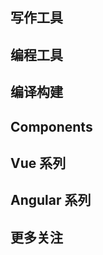 # 编程导航

## 写作工具

<content-page 
    uid="48a68f91-784c-4f66-a572-e9c6e1df5d56"
    :superlink="[
        {
          uuid:'20de440e-7c62-4879-b48c-9c33712a9725',
          title: '语雀',
          icon: 'https://gw.alipayobjects.com/mdn/prod_resource/afts/img/A*Z_fRQ5iLzX8AAAAAAAAAAAAAARQnAQ',
          href: 'https://www.yuque.com/',
          description: '十万阿里人都在用的笔记与文档知识库，面向企业、组织或个人，提供全新的体系化知识管理，打造轻松流畅的工作协同。金融级数据安全、丰富的应用场景、强大的知识创作与管理，助力企业、个人轻松拥有云端知识库',
        },
        {
          uuid:'66233ab1-d9b9-450f-937f-296c248554e2',
          title: 'ProcessOn',
          icon: 'https://www.processon.com/favicon.ico',
          href: 'https://www.processon.com/',
          description: 'ProcessOn思维导图、流程图-思维导图模板_思维导图软件免费下载_在线作图协作工具',
        },
        {
          uuid:'06ca17a3-6ac1-49c7-a3f4-dbb62354a7c3',
          title: 'Canva',
          icon: 'https://static.canva.cn/static/images/favicon-1.ico',
          href: 'https://www.canva.cn/',
          description: 'Canva可画',
        },
        {
          uuid:'0e7eb576-55ee-448f-941c-f1c7d5809008',
          title: 'Excalidraw',
          icon: 'https://excalidraw.com/favicon.ico',
          href: 'https://excalidraw.com/',
          description: 'Excalidraw is a whiteboard tool that lets you easily sketch diagrams that have a hand-drawn feel to them.',
        },
        {
          uuid:'b6c0200d-595f-4603-9e7d-2243adca11f6',
          title: 'html2md',
          icon: 'https://www.helloworld.net/favicon.ico',
          href: 'https://www.helloworld.net/html2md',
          description: 'Helloworld是全球知名中文IT技术交流平台,创建于2018年,包含原创博客、精品专栏、职业培训、技术教程、资源共享等产品服务,提供原创、优质、完整内容的专业IT技术开发社区。',
        },
        {
          uuid:'f0d620f2-5161-4cec-b18a-6098554c5602',
          title: 'mdnice',
          icon: 'https://www.mdnice.com/favicon.svg',
          href: 'https://www.mdnice.com/',
          description: '墨滴,markdown 编辑器,mdnice,技术',
        },
        {
          uuid:'cc1f4d63-757a-4096-b3a8-e7c54109433a',
          title: 'carbon',
          icon: 'https://carbon.now.sh/favicon.ico',
          href: 'https://carbon.now.sh/',
          description: 'Carbon is the easiest way to create and share beautiful images of your source code.',
        },
    ]"
/>

## 编程工具

<content-page 
    uid="48a68f91-784c-4f66-a572-e9c6e1df5d56"
    :superlink="[
        {
          uuid:'208610c7-a22b-4e31-b499-8acff7c7b017',
          title: 'npmjs',
          icon: 'https://static.npmjs.com/b0f1a8318363185cc2ea6a40ac23eeb2.png',
          href: 'https://www.npmjs.com/',
          description: 'npm package search',
        },
        {
          uuid:'27189dc3-40b5-4dbc-a5fc-3bd442832f55',
          title: 'Regex101',
          icon: 'https://regex101.com/static/assets/favicon.ico',
          href: 'https://regex101.com/',
          description: 'regex101: build, test, and debug regex',
        },
        {
          uuid:'27189dc3-40b5-4dbc-a5fc-3bd442832f55',
          title: 'Jex.im',
          icon: 'https://jex.im/favicon.ico',
          href: 'https://jex.im/regulex/',
          description: 'JavaScript Regular Expression Visualizer.',
        },
        {
          uuid:'c52d3a92-a8b8-4cac-9e3a-77877058f125',
          title: 'AST Explorer',
          icon: 'https://astexplorer.net/favicon.png',
          href: 'https://astexplorer.net/',
          description: 'An online AST explorer.',
        },
        {
          uuid:'f7600907-35c4-45aa-85a6-275bf0cc5382',
          title: 'TS-Playground',
          icon: 'https://www.typescriptlang.org/icons/icon-144x144.png',
          href: 'https://www.typescriptlang.org/zh/play',
          description: '用于 TypeScript 和 JavaScript 的在线编辑器',
        },
        {
          uuid:'407a3542-d19f-40d2-8222-0782e2e4dc17',
          title: 'Cronitor',
          icon: 'https://crontab.guru/favicon.ico',
          href: 'https://crontab.guru/',
          description: '用于 TypeScript 和 JavaScript 的在线编辑器',
        },
        {
          uuid:'1355e5af-4320-4870-8701-8e3c147d3d17',
          title: 'can i use',
          icon: 'https://caniuse.com/img/favicon-128.png',
          href: 'https://caniuse.com/',
          description: 'web browser compatibility support html css svg html5 css3 opera chrome firefox safari internet explorer',
        },
        {
          uuid:'c7ec24d1-9fab-4dfa-a38f-dda818946752',
          title: 'Nginx Edit',
          icon: 'https://www.nginxedit.cn/assets/img/favicon.png',
          href: 'https://www.nginxedit.cn/',
          description: '配置高性能，安全和稳定的NGINX服务器的最简单方法',
        },
        {
          uuid:'a9cd212f-12df-475a-99cf-f3ecf05ce30a',
          title: 'QuickRef.ME',
          icon: 'https://quickref.me/images/favicon.png',
          href: 'https://quickref.me/',
          description: 'Here are some cheatsheets and quick references contributed by open source angels.',
        },
        {
          uuid:'19f24237-946c-4c9f-a5dc-044a30504e14',
          title: 'snippet generator',
          icon: 'https://snippet-generator.app/favicon-32x32.png',
          href: 'https://snippet-generator.app/',
          description: 'snippet generator',
        },
        {
          uuid:'58a4ec8e-5c69-4009-8abb-7784f62dd5cc',
          title: 'Transform Tools',
          icon: 'https://transform.tools/static/favicon.png',
          href: 'https://transform.tools/',
          description: 'Transform Tools',
        },
        {
          uuid:'1c1ee3ee-d944-4698-91a5-a7c864eaf5d5',
          title: '即时设计',
          icon: 'https://img.js.design/assets/webImg/favicon.ico',
          href: 'https://js.design/workspace',
          description: '即时设计是一款在线可协作的UI设计工具，是可协作的在线sketch、国内版figma，拥有海量的设计资源与素材，支持导入sketch格式的源文件。支持创建交互原型、获取设计标注、快速切图、团队协作等工作。',
        }
    ]"
/>






## 编译构建

<content-page 
    uid="e2392323-8f47-40bb-b944-34987e18492d"
    :superlink="[
        {
            title: 'Vite',
            icon: 'https://cn.vitejs.dev/logo.svg',
            href: 'https://cn.vitejs.dev/',
            description: 'Vite | 下一代的前端工具链',
        },
        {
            title: 'webpack.js',
            icon: 'https://webpack.js.org/icon_144x144.png',
            href: 'https://webpack.js.org/',
            description: 'webpack is a module bundler. Its main purpose is to bundle JavaScript files for usage in a browser, yet it is also capable of transforming, bundling, or packaging just about any resource or asset.',
        },
        {
            title: 'rollup.js',
            icon: 'https://rollupjs.org/favicon.png',
            href: 'https://rollupjs.org/',
            description: 'The JavaScript module bundler',
        },
        {
            title: 'ESBuild',
            icon: 'https://esbuild.github.io/favicon.svg',
            href: 'https://esbuild.github.io/',
            description:
            'Our current build tools for the web are 10-100x slower than they could be. The main goal of the esbuild bundler project is to bring about a new era of build tool performance, and create an easy-to-use modern bundler along the way.',
        },
        {
            title: 'gulpjs',
            icon: 'https://gulpjs.com/img/favicon.png',
            href: 'https://gulpjs.com/',
            description: 'A toolkit to automate & enhance your workflow',
        },
        {
            title: 'Babel',
            icon: 'https://babel.dev/img/favicon.png',
            href: 'https://babel.docschina.org/',
            description: 'Babel is a JavaScript compiler.',
        },
    ]"
/>

## Components

<content-page 
    uid="35d5b666-9dfd-40ef-9355-ef490caa62f6"
    :superlink="[
        {
          uuid:'8df791df-601b-4605-8398-1224f0b241a3',
          title: 'Ant Design Vue',
          icon: 'https://gw.alipayobjects.com/zos/rmsportal/rlpTLlbMzTNYuZGGCVYM.png',
          href: 'https://vue.ant.design/docs/vue/introduce-cn/',
          description: '这里是 Ant Design 的 Vue 实现，开发和服务于企业级后台产品。',
        },
        {
          uuid:'b8048042-ac63-421a-8873-db245700c6d9',
          title: 'Element',
          icon: 'https://element.eleme.cn/favicon.ico',
          href: 'https://element.eleme.cn/',
          description: 'Element，一套为开发者、设计师和产品经理准备的基于 Vue 2.0 的桌面端组件库',
        },
        {
          uuid:'4432cc4b-b0fc-449b-b38b-2ef30f5fc152',
          title: 'Vant-UI',
          icon: 'https://img01.yzcdn.cn/vant/logo.png',
          href: 'https://vant-contrib.gitee.io/vant/#/zh-CN/',
          description: '有赞前端团队开源的移动端组件库',
        },
        {
          uuid:'95d4d699-8298-46bf-af63-fa39c8df6c29',
          title: 'View-UI',
          icon: 'https://file.iviewui.com/file/iview-design-favicon.ico',
          href: 'http://v1.iviewui.com/',
          description: '一套基于 Vue.js 的高质量 UI 组件库',
        },
        {
          uuid:'580f5f0a-6114-474a-b135-103f8f41b89f',
          title: 'vxetable',
          icon: 'https://vxetable.cn/logo.png',
          href: 'https://vxetable.cn/#/',
          description: 'vxe-table vue 表格解决方案',
        },
        {
          uuid:'580f5f0a-6114-474a-b135-103f8f41b89f',
          title: 'NutUI-Bingo',
          icon: 'https://img14.360buyimg.com/imagetools/jfs/t1/167902/2/8762/791358/603742d7E9b4275e3/e09d8f9a8bf4c0ef.png',
          href: 'https://nutui.jd.com/bingo/#/',
          description: '基于 NutUI 的抽奖组件库，助力营销活动和小游戏场景。',
        },
    ]"
/>

## Vue 系列

<content-page 
    uid="2c9ac5b6-e35a-467e-b0d2-daaad88c4afd"
    :superlink="[
        {
          uuid:'96889717-38e0-4bc8-8150-46e7d85b1037',
          title: 'Vue.js',
          icon: 'https://vuejs.org/images/logo.png',
          href: 'https://v3.cn.vuejs.org/',
          description: '易学易用，性能出色，适用场景丰富的 Web 前端框架。',
        },
        {
          uuid:'5c79de4f-e7de-4629-9fc2-7bc9dcd9bdbe',
          title: 'VueUse',
          icon: 'https://vueuse.org/favicon-32x32.png',
          href: 'https://vueuse.org/',
          description: 'Collection of essential Vue Composition Utilities',
        },
        {
          uuid:'1e681af6-d131-4516-b86c-2510e7ad558d',
          title: 'Vue CLI',
          icon: 'https://vuejs.org/images/logo.png',
          href: 'https://cli.vuejs.org/zh/',
          description: 'Vue.js 开发的标准工具',
        },
        {
          uuid:'b08c2c6b-48a4-41e5-a173-6b705e5dfd61',
          title: 'Pinia',
          icon: 'https://pinia.vuejs.org/logo.png',
          href: 'https://pinia.vuejs.org/',
          description: 'The Vue Store that you will enjoy using',
        },
        {
          uuid:'0caf9357-d716-4519-868e-951971f90d74',
          title: 'Nuxtjs',
          icon: 'https://nuxtjs.org/_nuxt/icons/icon_64x64.a3b4ce.png',
          href: 'https://zh.nuxtjs.org/',
          description: 'The Intuitive Vue Framework',
        },
        {
          uuid:'71d27b5b-4660-4864-bb94-e30b36a65373',
          title: 'VuePress',
          icon: 'https://v2.vuepress.vuejs.org/images/hero.png',
          href: 'https://v2.vuepress.vuejs.org/',
          description: 'Vue-powered Static Site Generator',
        },
    ]"
/>

## Angular 系列

<content-page 
    uid="8ce4a8ad-36f5-4dca-8bb6-baf99dcb8af0"
    :superlink="[
        {
            uuid:'9b5e734f-aa66-4141-b108-d7dc755f16c3',
            title: 'Angular',
            icon: 'https://angular.cn/assets/images/favicons/favicon.ico',
            href: 'https://angular.cn/',
            description: '一套框架，多种平台；移动端 & 桌面端',
        },
        {
            uuid:'0d936ab8-05bb-43fa-82df-ee4fe0076c97',
            title: 'AntD of Angular',
            icon: 'https://ng.ant.design/assets/icons/apple-icon-180.png',
            href: 'https://ng.ant.design/docs/introduce/zh',
            description: '遵循 Ant Design 设计规范的 Angular UI 组件库，主要用于研发企业级中后台产品。全部代码开源并遵循 MIT 协议，任何企业、组织及个人均可免费使用。',
        },
        {
            uuid:'175d66ca-9850-4c45-8bba-fa785b4528bc',
            title: 'Angular Material',
            icon: 'https://material.angular.cn/assets/img/favicons/favicon.ico?v=8.2.3',
            href: 'https://material.angular.cn/',
            description: 'UI component infrastructure and Material Design components for mobile and desktop Angular web applications.',
        },
        {
            uuid:'feeaea2d-0eb3-4011-8b61-ba5ebe2c8d9d',
            title: 'RxJS Marbles',
            icon: 'https://rxmarbles.com/favicon.png',
            href: 'https://rxmarbles.com/',
            description: 'Learn, build, and test Rx functions on Observables',
        },
        {
            uuid:'660e42b1-9448-4c31-ae99-da9d1a6ecd77',
            title: 'Rx Visualizer',
            icon: 'https://rxviz.com/favicon.png',
            href: 'https://rxviz.com/',
            description: 'Animated playground for Rx Observables',
        },
    ]"
/>



## 更多关注

<content-page 
    uid="1516ff2f-1876-4a31-90d1-6b9da9f1ba1c"
    :superlink="[
        {
          uuid:'e4c3844a-b0ab-40b8-8495-811c8a010213',
          title: 'qiankun',
          icon: 'https://gw.alipayobjects.com/mdn/rms_655822/afts/img/A*4sIUQpcos_gAAAAAAAAAAAAAARQnAQ',
          href: 'https://qiankun.umijs.org/zh',
          description: '可能是你见过最完善的微前端解决方案🧐',
        },
        {
          uuid:'0d38c49e-876a-43f7-b306-54cb025c41dc',
          title: 'MicroApp',
          icon: 'https://micro-zoe.github.io/micro-app/favicon.ico',
          href: 'https://micro-zoe.github.io/micro-app/',
          description: '一款轻量、高效、功能强大的微前端框架',
        },
        {
          uuid:'e7b63f67-0e3d-435a-97ca-8cbfdb1aa4b6',
          title: 'TAURL',
          icon: 'https://tauri.app/meta/favicon-32x32.png',
          href: 'https://tauri.studio/',
          description: '使用 Web 前端构建更小、更快、更安全的桌面应用程序',
        },
        {
          uuid:'4d568a4f-f7a6-4e68-9749-e03030fc0c3e',
          title: 'code.fun',
          icon: 'https://code.fun/favicon.ico',
          href: 'https://code.fun/',
          description: '做前端 不搬砖 UI 设计稿智能生成前端源代码 8 小时工作量，10 分钟完成',
        },
        {
            title: 'GoGoCode',
            icon: 'https://img.alicdn.com/tfs/TB17V2NvHj1gK0jSZFuXXcrHpXa-256-256.png',
            href: 'https://gogocode.io/zh',
            description:
            '代码转换从未如此简单 全网最简单易上手，可读性最强的 AST 处理工具！',
        },
        {
            title: 'z-paging',
            icon: 'https://z-paging.zxlee.cn/img/logo.png',
            href: 'https://z-paging.zxlee.cn/',
            description:
            '一个uni-app (opens new window)分页组件。全平台兼容，支持自定义下拉刷新、上拉加载更多，支持虚拟列表，支持自动管理空数据图、点击返回顶部，支持聊天分页、本地分页，支持展示最后更新时间，支持国际化等等。',
        },
        {
            title: 'mescroll',
            icon: 'http://www.mescroll.com/favicon.ico',
            href: 'http://www.mescroll.com/',
            description: '精致的下拉刷新和上拉加载js框架',
        },
        {
            title: 'StenCil',
            icon: 'https://stenciljs.com/assets/icon/favicon.ico',
            href: 'https://stenciljs.com/',
            description: 'Build. Customize. Distribute. Adopt.',
        },
        {
            title: 'Tailwind CSS',
            icon: 'https://tailwindcss.com/favicons/apple-touch-icon.png?v=3',
            href: 'https://tailwindcss.com/',
            description: 'Rapidly build modern websites without ever leaving your HTML.',
        },
        {
          uuid:'f5358896-a99c-460c-ac68-298b73ffbf6c',
          title: 'pixijs',
          icon: 'https://pixijs.com/images/favicon.png',
          href: 'https://pixijs.com/',
          description: 'The HTML5 Creation Engine',
        },
        {
          uuid:'21b4e3b3-5753-4fbd-be1e-8b3fd757362c',
          title: 'GreenSock',
          icon: 'https://greensock.com/uploads/monthly_2018_06/favicon.ico.4811a987b377f271db584b422f58e5a7.ico',
          href: 'https://greensock.com/',
          description: 'The standard for modern web animation',
        },
        {
          uuid:'8c51d0fe-77a5-476b-aaf5-cef7b7b8d051',
          title: 'Threejs',
          icon: 'https://threejs.org/files/favicon.ico',
          href: 'https://threejs.org/',
          description: 'JavaScript 3D Library',
        }
    ]"
/>


<style scoped>
h1{
    display: none;
}
.content__default {
  max-width: 1510px!important;
}
</style>
